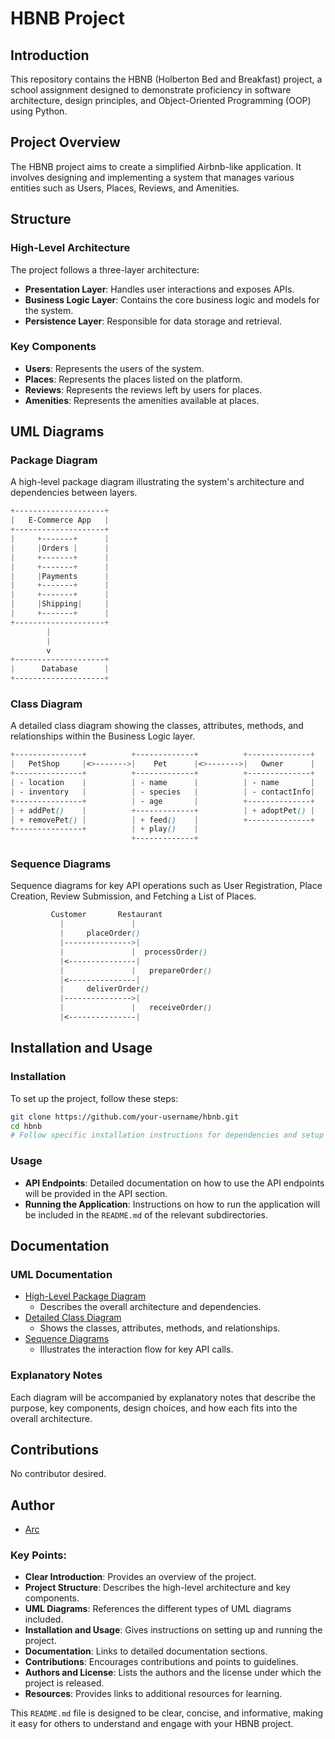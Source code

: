 # HBNB Project

## Introduction

This repository contains the HBNB (Holberton Bed and Breakfast) project, a school assignment designed to demonstrate proficiency in software architecture, design principles, and Object-Oriented Programming (OOP) using Python.

## Project Overview

The HBNB project aims to create a simplified Airbnb-like application. It involves designing and implementing a system that manages various entities such as Users, Places, Reviews, and Amenities.

## Structure

### High-Level Architecture
The project follows a three-layer architecture:
- **Presentation Layer**: Handles user interactions and exposes APIs.
- **Business Logic Layer**: Contains the core business logic and models for the system.
- **Persistence Layer**: Responsible for data storage and retrieval.

### Key Components
- **Users**: Represents the users of the system.
- **Places**: Represents the places listed on the platform.
- **Reviews**: Represents the reviews left by users for places.
- **Amenities**: Represents the amenities available at places.

## UML Diagrams

### Package Diagram
A high-level package diagram illustrating the system's architecture and dependencies between layers.


```scss
+--------------------+
|   E-Commerce App   |
+--------------------+
|     +-------+      |
|     |Orders |      |
|     +-------+      |
|     +-------+      |
|     |Payments      |
|     +-------+      |
|     +-------+      |
|     |Shipping|     |
|     +-------+      |
+--------------------+
        |
        |
        v
+--------------------+
|      Database      |
+--------------------+
```

### Class Diagram
A detailed class diagram showing the classes, attributes, methods, and relationships within the Business Logic layer.


```scss
+---------------+          +-------------+          +--------------+
|   PetShop     |<>------->|    Pet      |<>------->|   Owner      |
+---------------+          +-------------+          +--------------+
| - location    |          | - name      |          | - name       |
| - inventory   |          | - species   |          | - contactInfo|
+---------------+          | - age       |          +--------------+
| + addPet()    |          +-------------+          | + adoptPet() |
| + removePet() |          | + feed()    |          +--------------+
+---------------+          | + play()    | 
                           +-------------+
```

### Sequence Diagrams
Sequence diagrams for key API operations such as User Registration, Place Creation, Review Submission, and Fetching a List of Places.


```scss
         Customer       Restaurant
           |               |
           |     placeOrder()
           |--------------->|
           |               |  processOrder()
           |<---------------| 
           |               |   prepareOrder()
           |<---------------|
           |     deliverOrder()
           |--------------->|
           |               |   receiveOrder()
           |<---------------|
```

## Installation and Usage

### Installation
To set up the project, follow these steps:
```bash
git clone https://github.com/your-username/hbnb.git
cd hbnb
# Follow specific installation instructions for dependencies and setup
```

### Usage
- **API Endpoints**: Detailed documentation on how to use the API endpoints will be provided in the API section.
- **Running the Application**: Instructions on how to run the application will be included in the `README.md` of the relevant subdirectories.

## Documentation

### UML Documentation
- [High-Level Package Diagram](#high-level-package-diagram)
  - Describes the overall architecture and dependencies.
- [Detailed Class Diagram](#detailed-class-diagram)
  - Shows the classes, attributes, methods, and relationships.
- [Sequence Diagrams](#sequence-diagrams)
  - Illustrates the interaction flow for key API calls.

### Explanatory Notes
Each diagram will be accompanied by explanatory notes that describe the purpose, key components, design choices, and how each fits into the overall architecture.

## Contributions

No contributor desired.

## Author

- [Arc](https://github.com/ArcturusSky)

### Key Points:

- **Clear Introduction**: Provides an overview of the project.
- **Project Structure**: Describes the high-level architecture and key components.
- **UML Diagrams**: References the different types of UML diagrams included.
- **Installation and Usage**: Gives instructions on setting up and running the project.
- **Documentation**: Links to detailed documentation sections.
- **Contributions**: Encourages contributions and points to guidelines.
- **Authors and License**: Lists the authors and the license under which the project is released.
- **Resources**: Provides links to additional resources for learning.

This `README.md` file is designed to be clear, concise, and informative, making it easy for others to understand and engage with your HBNB project.